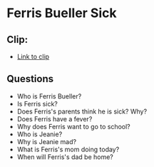# Ferris Bueller Sick
## Clip:
- [Link to clip](https://github.com/crazcalm/oral-english/blob/master/clips/ferris_bueller_sick.md)
## Questions
- Who is Ferris Bueller?
- Is Ferris sick?
- Does Ferris's parents think he is sick? Why?
- Does Ferris have a fever?
- Why does Ferris want to go to school?
- Who is Jeanie?
- Why is Jeanie mad?
- What is Ferris's mom doing today?
- When will Ferris's dad be home?